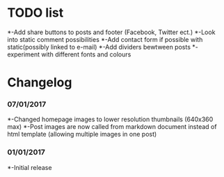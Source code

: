 # TODO list

*-Add share buttons to posts and footer (Facebook, Twitter ect.)
*-Look into static comment possibilities
*-Add contact form if possible with static(possibly linked to e-mail)
*-Add dividers bewtween posts
*-experiment with different fonts and colours


# Changelog

### 07/01/2017
*-Changed homepage images to lower resolution thumbnails (640x360 max)
*-Post images are now called from markdown document instead of html template (allowing multiple images in one post)


### 01/01/2017
*-Initial release
